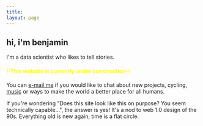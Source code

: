 ```yaml
---
title:
layout: page
---
```

<h2>hi, i'm benjamin</h2>

I'm a data scientist who likes to tell stories.

<font color='yellow'><h4>!-This website is currently under construction-!</h4></font>

You can [e-mail me](mailto:contact_arnav.cc80e@aleeas.com) if you would like to chat about
new projects, cycling, [music](https://www.youtube.com/watch?v=OKgYJnBCjXk) or ways to make the world a better place for all humans.

If you're wondering "Does this site look like this on purpose? You seem technically capable...", 
the answer is yes! It's a nod to web 1.0 design of the 90s. Everything old is new again; time is a flat circle.